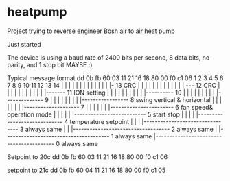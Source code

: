 # heatpump
Project trying to reverse engineer Bosh air to air heat pump 


Just started

The device is using a baud rate of 2400 bits per second, 8 data bits, no parity, and 1 stop bit MAYBE :)

Typical message format 
dd 0b fb 60 03 11 21 16 18 80 00 f0 c1 06
1  2  3  4  5  6  7  8  9  10 11 12 13 14
|  |  |  |  |  |  |  |  |  |   |  |  |  |- 13 CRC
|  |  |  |  |  |  |  |  |  |   |  |  | --- 12 CRC
|  |  |  |  |  |  |  |  |  |   |  |------- 11 ION setting
|  |  |  |  |  |  |  |  |  |   |---------- 10
|  |  |  |  |  |  |  |  |  |-------------- 9
|  |  |  |  |  |  |  |  |----------------- 8 swing vertical & horizontal
|  |  |  |  |  |  |  |-------------------- 7
|  |  |  |  |  |  |----------------------- 6 fan speed& operation mode
|  |  |  |  |  |-------------------------- 5 start stop
|  |  |  |  |----------------------------- 4 temperature setpoint
|  |  |  |-------------------------------- 3 always same
|  |  |----------------------------------- 2 always same
|  |-------------------------------------- 1 always same
|----------------------------------------- 0 always same


Setpoint to 20c
dd 0b fb 60 03 11 21 16 18 80 00 f0 c1 06

setpoint to 21c
dd 0b fb 60 04 11 21 16 18 80 00 f0 c1 05         
